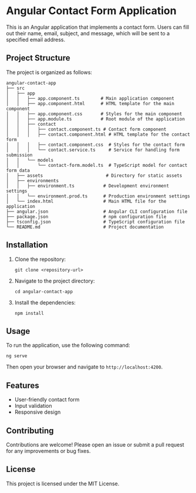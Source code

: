 # Angular Contact Form Application

This is an Angular application that implements a contact form. Users can fill out their name, email, subject, and message, which will be sent to a specified email address.

## Project Structure

The project is organized as follows:

```
angular-contact-app
├── src
│   ├── app
│   │   ├── app.component.ts        # Main application component
│   │   ├── app.component.html      # HTML template for the main component
│   │   ├── app.component.css       # Styles for the main component
│   │   ├── app.module.ts           # Root module of the application
│   │   ├── contact
│   │   │   ├── contact.component.ts # Contact form component
│   │   │   ├── contact.component.html # HTML template for the contact form
│   │   │   ├── contact.component.css  # Styles for the contact form
│   │   │   └── contact.service.ts     # Service for handling form submission
│   │   └── models
│   │       └── contact-form.model.ts  # TypeScript model for contact form data
│   ├── assets                        # Directory for static assets
│   ├── environments
│   │   ├── environment.ts           # Development environment settings
│   │   └── environment.prod.ts      # Production environment settings
│   └── index.html                   # Main HTML file for the application
├── angular.json                     # Angular CLI configuration file
├── package.json                     # npm configuration file
├── tsconfig.json                    # TypeScript configuration file
└── README.md                        # Project documentation
```

## Installation

1. Clone the repository:
   ```
   git clone <repository-url>
   ```

2. Navigate to the project directory:
   ```
   cd angular-contact-app
   ```

3. Install the dependencies:
   ```
   npm install
   ```

## Usage

To run the application, use the following command:
```
ng serve
```
Then open your browser and navigate to `http://localhost:4200`.

## Features

- User-friendly contact form
- Input validation
- Responsive design

## Contributing

Contributions are welcome! Please open an issue or submit a pull request for any improvements or bug fixes.

## License

This project is licensed under the MIT License.